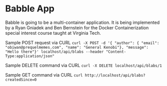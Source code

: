 # Babble App  

Babble is going to be a multi-container application. It is being implemented by a Ryan Gniadek and Ben Bernstein for the Docker Containerization special interest course taught at Virginia Tech.


Sample POST request via CURL 
`curl -X POST -d '{ "author": { "email": "obiwan@prequelmemes.com", "name": "General Kenobi"}, "message": "Hello there"}' localhost/api/blabs --header "Content-Type:application/json"`

Sample DELETE command via CURL
`curl -X DELETE localhost/api/blabs/1`

Sample GET command via CURL
`curl http://localhost/api/blabs?createdSince=0`